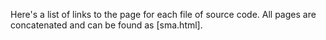 Here's a list of links to the page for each file of source code. All pages are concatenated and can be found as [sma.html].


